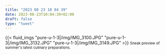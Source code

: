 ```yaml
---
title: "2023 08 23 10 04 39"
date: 2023-08-23T10:04:39+02:00
draft: false
type: "tweet"
---
```


{{< fluid_imgs
"pure-u-1-3|/img/IMG_3100.JPG"
"pure-u-1-3|/img/IMG_3132.JPG"
"pure-u-1-3|/img/IMG_3149.JPG" >}}
<small>Sneak preview of summer's latest culinary preparations.</small>
